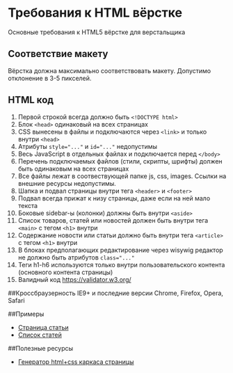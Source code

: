 # Требования к HTML вёрстке
Основные требования к HTML5 вёрстке для верстальщика

## Соответствие макету
Вёрстка должна максимально соответствовать макету. Допустимо отклонение в 3-5 пикселей.

## HTML код
1. Первой строкой всегда должно быть `<!DOCTYPE html>`
2. Блок `<head>` одинаковый на всех страницах
3. CSS вынесены в файлы и подключаются через `<link>` и только внутри `<head>`
4. Атрибуты `style="..."` и `id="..."` недопустимы
5. Весь JavaScript в отдельных файлах и подключается перед `</body>`
6. Перечень подключаемых файлов (стили, скрипты, шрифты) должен быть одинаковым на всех страницах
7. Все файлы лежат в соотвествующей папке js, css, images. Ссылки на внешние ресурсы недопустимы.
8. Шапка и подвал страницы внутри тега `<header>` и `<footer>`
9. Подвал всегда прижат к низу страницы, даже если на ней мало текста
10. Боковые sidebar-ы (колонки) должны быть внутри `<aside>`
11. Список товаров, статей или новостей должен быть внутри тега `<main>` с тегом `<h1>` внутри
12. Содержание новости или статьи должно быть внутри тега `<article>` с тегом `<h1>` внутри
13. В блоках предполагающих редактирование через wisywig редактор не должно быть атрибутов `class="..."`
14. Теги h1-h6 используются только внутри пользовательского контента (основного контента страницы)
15. Валидный код https://validator.w3.org/

##Кроссбраузерность
IE9+ и последние версии Chrome, Firefox, Opera, Safari

##Примеры
* [Страница статьи](https://github.com/RubtsovAV/requirements-for-html-page-proofs/blob/master/examples/article.html)
* [Список статей](https://github.com/RubtsovAV/requirements-for-html-page-proofs/blob/master/examples/article_list.html)

##Полезные ресурсы
* [Генератор html+css каркаса страницы](http://csstemplater.com/)
